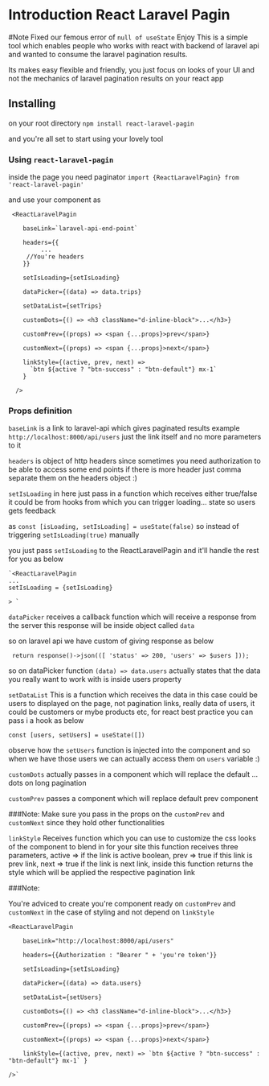 # Introduction React Laravel Pagin

#Note Fixed our femous error of `null of useState` Enjoy
This is a simple tool which enables people who works with react with backend of laravel api and wanted to consume the laravel pagination results.

Its makes easy flexible and friendly, you just focus on looks of your UI and not the mechanics of laravel pagination results on your react app

## Installing

on your root directory
`npm install react-laravel-pagin`

and you're all set to start using your lovely tool

### Using `react-laravel-pagin`

inside the page you need paginator
`import {ReactLaravelPagin} from 'react-laravel-pagin'`

and use your component as

     <ReactLaravelPagin

        baseLink=`laravel-api-end-point`

        headers={{
             ...
         //You're headers
        }}

        setIsLoading={setIsLoading}

        dataPicker={(data) => data.trips}

        setDataList={setTrips}

        customDots={() => <h3 className="d-inline-block">...</h3>}

        customPrev={(props) => <span {...props}>prev</span>}

        customNext={(props) => <span {...props}>next</span>}

        linkStyle={(active, prev, next) =>
          `btn ${active ? "btn-success" : "btn-default"} mx-1`
        }

      />

### Props definition

`baseLink` is a link to laravel-api which gives paginated results example `http://localhost:8000/api/users` just the link itself and no more parameters to it

`headers` is object of http headers since sometimes you need authorization to be able to access some end points
if there is more header just comma separate them on the headers object :)

`setIsLoading` in here just pass in a function which receives either true/false it could be from hooks from which you can trigger loading... state so users gets feedback

as `const [isLoading, setIsLoading] = useState(false)` so instead of triggering `setIsLoading(true)` manually

you just pass `setIsLoading` to the ReactLaravelPagin and it'll handle the rest for you as below

    `<ReactLaravelPagin
    ...
    setIsLoading = {setIsLoading}

    > `

`dataPicker` receives a callback function which will receive a response from the server this response will be inside object called `data`

so on laravel api we have custom of giving response as below

` return response()->json(([ 'status' => 200, 'users' => $users ]));`

so on dataPicker function `(data) => data.users` actually states that the data you really want to work with is inside users property

`setDataList` This is a function which receives the data in this case could be users to displayed on the page, not pagination links, really data of users, it could be customers or mybe products etc, for react best practice you can pass i a hook as below

`const [users, setUsers] = useState([])`

observe how the `setUsers` function is injected into the component and so when we have those users we can actually access them on `users` variable :)

`customDots` actually passes in a component which will replace the default ... dots on long pagination

`customPrev` passes a component which will replace default prev component

###Note:
Make sure you pass in the props on the `customPrev` and `customNext` since they hold other functionalities

`linkStyle` Receives function which you can use to customize the css looks of the component to blend in for your site
this function receives three parameters, active => if the link is active boolean, prev => true if this link is prev link, next => true if the link is next link,
inside this function returns the style which will be applied the respective pagination link

###Note:

You're adviced to create you're component ready on `customPrev` and `customNext` in the case of styling and not depend on `linkStyle`

    <ReactLaravelPagin

        baseLink="http://localhost:8000/api/users"

        headers={{Authorization : "Bearer " + 'you're token'}}

        setIsLoading={setIsLoading}

        dataPicker={(data) => data.users}

        setDataList={setUsers}

        customDots={() => <h3 className="d-inline-block">...</h3>}

        customPrev={(props) => <span {...props}>prev</span>}

        customNext={(props) => <span {...props}>next</span>}

        linkStyle={(active, prev, next) => `btn ${active ? "btn-success" : "btn-default"} mx-1` }

    />`
